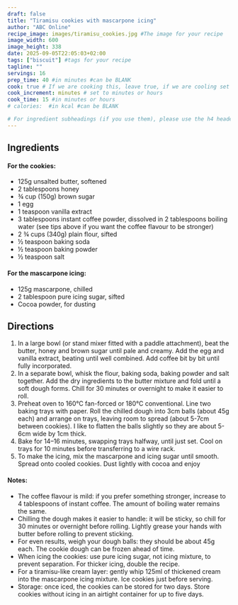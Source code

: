 ```yaml
---
draft: false
title: "Tiramisu cookies with mascarpone icing"
author: "ABC Online"
recipe_image: images/tiramisu_cookies.jpg #The image for your recipe
image_width: 600
image_height: 338
date: 2025-09-05T22:05:03+02:00
tags: ["biscuit"] #tags for your recipe
tagline: ""
servings: 16
prep_time: 40 #in minutes #can be BLANK
cook: true # If we are cooking this, leave true, if we are cooling set to false
cook_increment: minutes # set to minutes or hours
cook_time: 15 #in minutes or hours
# calories:  #in kcal #can be BLANK

# For ingredient subheadings (if you use them), please use the h4 header.  For print view I have those elements targeted
---
```



## Ingredients

#### For the cookies:

- 125g unsalted butter, softened
- 2 tablespoons honey
- ¾ cup (150g) brown sugar
- 1 egg
- 1 teaspoon vanilla extract
- 3 tablespoons instant coffee powder, dissolved in 2 tablespoons boiling water (see tips above if you want the coffee flavour to be stronger)
- 2 ¾ cups (340g) plain flour, sifted
- ½ teaspoon baking soda
- ½ teaspoon baking powder
- ½ teaspoon salt

#### For the mascarpone icing:

- 125g mascarpone, chilled
- 2 tablespoon pure icing sugar, sifted 
- Cocoa powder, for dusting

## Directions

1. In a large bowl (or stand mixer fitted with a paddle attachment), beat the butter, honey and brown sugar until pale and creamy. Add the egg and vanilla extract, beating until well combined. Add coffee bit by bit until fully incorporated.
2. In a separate bowl, whisk the flour, baking soda, baking powder and salt together. Add the dry ingredients to the butter mixture and fold until a soft dough forms. Chill for 30 minutes or overnight to make it easier to roll.
3. Preheat oven to 160°C fan-forced or 180°C conventional. Line two baking trays with paper. Roll the chilled dough into 3cm balls (about 45g each) and arrange on trays, leaving room to spread (about 5-7cm between cookies). I like to flatten the balls slightly so they are about 5-6cm wide by 1cm thick.
4. Bake for 14–16 minutes, swapping trays halfway, until just set. Cool on trays for 10 minutes before transferring to a wire rack.
5. To make the icing, mix the mascarpone and icing sugar until smooth. Spread onto cooled cookies. Dust lightly with cocoa and enjoy

#### Notes:
- The coffee flavour is mild: if you prefer something stronger, increase to 4 tablespoons of instant coffee. The amount of boiling water remains the same.
- Chilling the dough makes it easier to handle: it will be sticky, so chill for 30 minutes or overnight before rolling. Lightly grease your hands with butter before rolling to prevent sticking. 
- For even results, weigh your dough balls: they should be about 45g each. The cookie dough can be frozen ahead of time.
- When icing the cookies: use pure icing sugar, not icing mixture, to prevent separation. For thicker icing, double the recipe.
- For a tiramisu-like cream layer: gently whip 125ml of thickened cream into the mascarpone icing mixture. Ice cookies just before serving.
- Storage: once iced, the cookies can be stored for two days. Store cookies without icing in an airtight container for up to five days.